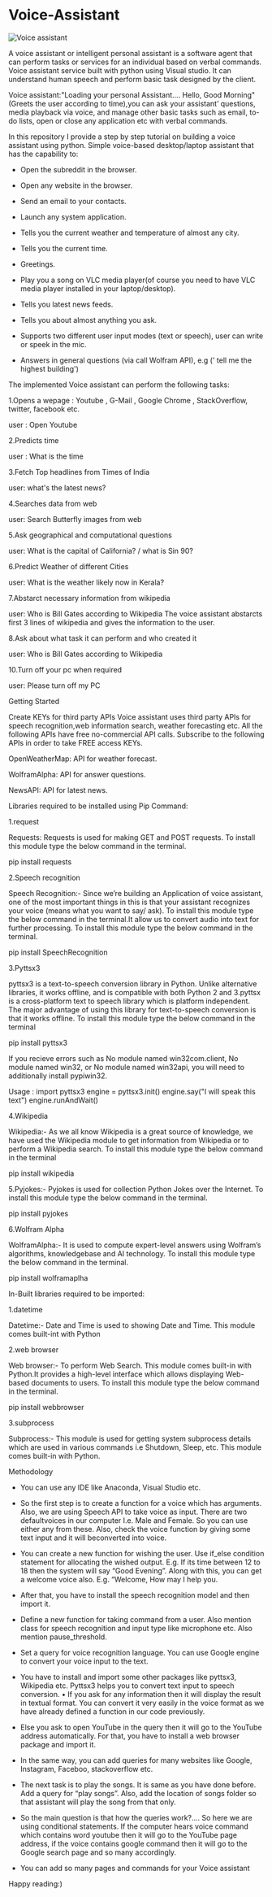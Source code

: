 # Voice-Assistant



![Voice assistant](https://user-images.githubusercontent.com/86322884/131216316-f59cb832-0d42-4a89-aaee-57d843960f18.png)



A voice assistant or intelligent personal assistant is a software agent that can perform tasks or services for an individual based on verbal commands.
Voice assistant service built with python using Visual studio. It can understand human speech and perform basic task designed by the client.

Voice assistant:"Loading your personal Assistant.... Hello, Good Morning" (Greets the user according to time),you can ask your assistant’ questions, media playback via voice, and manage other basic tasks such as email, to-do lists, open or close any application etc with verbal commands.

In this repository I provide a step by step tutorial on building a voice assistant using python.
Simple voice-based desktop/laptop assistant that has the capability to:

* Open the subreddit in the browser.

* Open any website in the browser.

* Send an email to your contacts.

* Launch any system application.

* Tells you the current weather and temperature of almost any city.

* Tells you the current time.

* Greetings.

* Play you a song on VLC media player(of course you need to have VLC media player installed in your laptop/desktop).

* Tells you latest news feeds.

* Tells you about almost anything you ask.

* Supports two different user input modes (text or speech), user can write or speek in the mic.

* Answers in general questions (via call Wolfram API), e.g (' tell me the highest building')

The implemented Voice assistant can perform the following tasks:

1.Opens a wepage : Youtube , G-Mail , Google Chrome , StackOverflow, twitter, facebook etc.

  user : Open Youtube
 
2.Predicts time

  user : What is the time
 
3.Fetch Top headlines from Times of India

  user: what's the latest news?

4.Searches data from web

  user: Search Butterfly images from web

5.Ask geographical and computational questions

  user: What is the capital of California? / what is Sin 90?
 
6.Predict Weather of different Cities

  user: What is the weather likely now in Kerala?

7.Abstarct necessary information from wikipedia

  user: Who is Bill Gates according to Wikipedia
 The voice assistant abstarcts first 3 lines of wikipedia and gives the information to the user.
 
8.Ask about what task it can perform and who created it

  user: Who is Bill Gates according to Wikipedia
 
10.Turn off your pc when required

  user: Please turn off my PC
   
Getting Started

Create KEYs for third party APIs
Voice assistant uses third party APIs for speech recognition,web information search, weather forecasting etc. All the following APIs have free no-commercial API calls. Subscribe to the following APIs in order to take FREE access KEYs.

OpenWeatherMap: API for weather forecast.

WolframAlpha: API for answer questions.

NewsAPI: API for latest news.

Libraries required to be installed using Pip Command:

1.request

Requests: Requests is used for making GET and POST requests. To install this module type the below command in the terminal.

pip install requests

2.Speech recognition

Speech Recognition:- Since we’re building an Application of voice assistant, one of the most important things in this is that your assistant recognizes your voice (means what you want to say/ ask). To install this module type the below command in the terminal.It allow us to convert audio into text for further processing. To install this module type the below command in the terminal.
 
pip install SpeechRecognition

3.Pyttsx3

pyttsx3 is a text-to-speech conversion library in Python. Unlike alternative libraries, it works offline, and is compatible with both Python 2 and 3.pyttsx is a cross-platform text to speech library which is platform independent. The major advantage of using this library for text-to-speech conversion is that it works offline. To install this module type the below command in the terminal

pip install pyttsx3

If you recieve errors such as No module named win32com.client, No module named win32, or No module named win32api, you will need to additionally install pypiwin32.

Usage :
import pyttsx3
engine = pyttsx3.init()
engine.say("I will speak this text")
engine.runAndWait()

4.Wikipedia

Wikipedia:- As we all know Wikipedia is a great source of knowledge, we have used the Wikipedia module to get information from Wikipedia or to perform a Wikipedia search. To install this module type the below command in the terminal

pip install wikipedia

5.Pyjokes:- Pyjokes is used for collection Python Jokes over the Internet. To install this module type the below command in the terminal.

pip install pyjokes

6.Wolfram Alpha

WolframAlpha:- It is used to compute expert-level answers using Wolfram’s algorithms, knowledgebase and AI technology. To install this module type the below command in the terminal.
 
pip install wolframaplha

In-Built libraries required to be imported:

1.datetime

Datetime:- Date and Time is used to showing Date and Time. This module comes built-int with Python

2.web browser

Web browser:- To perform Web Search. This module comes built-in with Python.It provides a high-level interface which allows displaying Web-based documents to users. To install this module type the below command in the terminal.

pip install webbrowser

3.subprocess

Subprocess:- This module is used for getting system subprocess details which are used in various commands i.e Shutdown, Sleep, etc. This module comes built-in with Python.

Methodology

* You can use any IDE like Anaconda, Visual Studio etc.

* So the first step is to create a function for a voice which has arguments. Also, we are using Speech API to take voice as input. There are two defaultvoices in our computer I.e. Male and Female. So you can use either any from these. Also, check the voice function by giving some text input and it will beconverted into voice.

* You can create a new function for wishing the user. Use if_else condition statement for allocating the wished output.
E.g. If its time between 12 to 18 then the system will say “Good Evening”. Along with this, you can get a welcome voice also. E.g. “Welcome, How may I help you.

* After that, you have to install the speech recognition model and then import it.

* Define a new function for taking command from a user. Also mention class for speech recognition and input type like microphone etc. Also mention pause_threshold.

* Set a query for voice recognition language. You can use Google engine to convert your voice input to the text.

* You have to install and import some other packages like pyttsx3, Wikipedia etc. Pyttsx3 helps you to convert text input to speech conversion. • If you ask for any information then it will display the result in textual format. You can convert it very easily in the voice format as we have already defined a function in our code previously.

* Else you ask to open YouTube in the query then it will go to the YouTube address automatically. For that, you have to install a web browser package and import it.

* In the same way, you can add queries for many websites like Google, Instagram, Faceboo, stackoverflow etc.

* The next task is to play the songs. It is same as you have done before. Add a query for “play songs”. Also, add the location of songs folder so that assistant will play the song from that only.

* So the main question is that how the queries work?…. So here we are using conditional statements. If the computer hears voice command which contains word youtube then it will go to the YouTube page address, if the voice contains google command then it will go to the Google search page and so
many accordingly.

* You can add so many pages and commands for your Voice assistant

Happy reading:)


